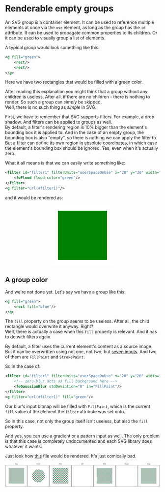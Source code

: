 # Renderable empty groups

An SVG group is a container element. It can be used to reference multiple elements at once
via the `use` element, as long as the group has the `id` attribute.
It can be used to propagate common properties to its children.
Or it can be used to visually group a list of elements.

A typical group would look something like this:

```xml
<g fill="green">
    <rect/>
    <rect/>
</g>
```

Here we have two rectangles that would be filled with a green color.

After reading this explanation you might think that a group
without any children is useless. After all, if there are
no children - there is nothing to render. So such a group can _simply_ be skipped.<br>
Well, there is no such thing as _simple_ in SVG.

First, we have to remember that SVG supports filters. For example, a drop shadow.
And filters can be applied to groups as well.<br>
By default, a filter's rendering region is 10% bigger than the element's bounding box it is applied to.
And in the case of an empty group, the bounding box is also "empty", so there is nothing
we can apply the filter to.<br>
But a filter can define its own region in absolute coordinates, in which case
the element's bounding box should be ignored. Yes, even when it's actually zero.

What it all means is that we can easily write something like:

```xml
<filter id="filter1" filterUnits="userSpaceOnUse" x="20" y="20" width="160" height="160">
    <feFlood flood-color="green"/>
</filter>
<g filter="url(#filter1)"/>
```

and it would be rendered as:

<p align="center">
<img src="images/empty-group-with-filter.png" width="200" height="200">
</p>

## A group color

And we're not done yet. Let's say we have a group like this:

```xml
<g fill="green">
    <rect fill="blue"/>
</g>
```

The `fill` property on the group seems to be useless.
After all, the child rectangle would overwrite it anyway. Right?<br>
Well, there is actually a case when this `fill` property is relevant.
And it has to do with filters again.

By default, a filter uses the current element's content as a source image.
But it can be overwritten using not one, not two,
but [seven inputs](https://www.w3.org/TR/SVG11/filters.html#FilterPrimitiveInAttribute).
And two of them are `FillPaint` and `StrokePaint`.

So in the case of:

```xml
<filter id="filter1" filterUnits="userSpaceOnUse" x="20" y="20" width="160" height="160">
    <!-- zero-blur acts as fill background here -->
    <feGaussianBlur stdDeviation="0" in="FillPaint"/>
</filter>
<g filter="url(#filter1)" fill="green"/>
```

Our blur's input bitmap will be filled with `FillPaint`, which is the current `fill` value
of the element the `filter` attribute was set onto.

So in this case, not only the group itself isn't useless, but also the `fill` property.

And yes, you can use a gradient or a pattern input as well. The only problem is that this
case is completely undocumented and each SVG library does whatever it wants.

Just look how [this](https://github.com/RazrFalcon/resvg-test-suite/blob/master/svg/e-filter-037.svg)
file would be rendered. It's just comically bad.

![](images/filter-fill-input-bug.png)
